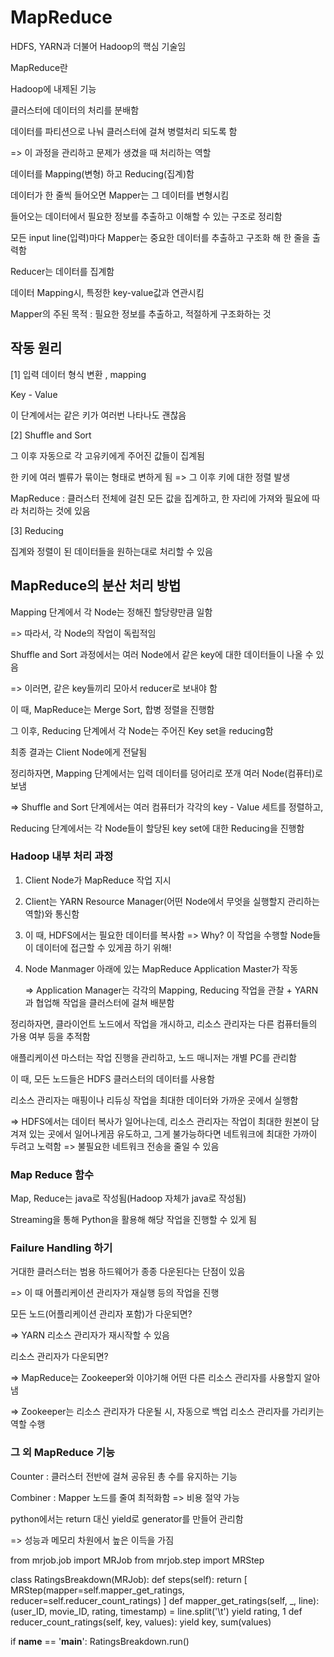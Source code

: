 # MapReduce

HDFS, YARN과 더불어 Hadoop의 핵심 기술임



MapReduce란

Hadoop에 내제된 기능

클러스터에 데이터의 처리를 분배함

데이터를 파티션으로 나눠 클러스터에 걸쳐 병렬처리 되도록 함

=> 이 과정을 관리하고 문제가 생겼을 때 처리하는 역할



데이터를 Mapping(변형) 하고 Reducing(집계)함

데이터가 한 줄씩 들어오면 Mapper는 그 데이터를 변형시킴

들어오는 데이터에서 필요한 정보를 추출하고 이해할 수 있는 구조로 정리함

모든 input line(입력)마다 Mapper는 중요한 데이터를 추출하고 구조화 해 한 줄을 출력함



Reducer는 데이터를 집계함

데이터 Mapping시, 특정한 key-value값과 연관시킴





Mapper의 주된 목적 : 필요한 정보를 추출하고, 적절하게 구조화하는 것



## 작동 원리

[1] 입력 데이터 형식 변환 , mapping

Key - Value

이 단계에서는 같은 키가 여러번 나타나도 괜찮음



[2] Shuffle and Sort

그 이후 자동으로 각 고유키에게 주어진 값들이 집계됨

한 키에 여러 벨류가 묶이는 형태로 변하게 됨 => 그 이후 키에 대한 정렬 발생



MapReduce : 클러스터 전체에 걸친 모든 값을 집계하고, 한 자리에 가져와 필요에 따라 처리하는 것에 있음



[3] Reducing

집계와 정렬이 된 데이터들을 원하는대로 처리할 수 있음





## MapReduce의 분산 처리 방법

Mapping 단계에서 각 Node는 정해진 할당량만큼 일함

=> 따라서, 각 Node의 작업이 독립적임



Shuffle and Sort 과정에서는 여러 Node에서 같은 key에 대한 데이터들이 나올 수 있음

=> 이러면, 같은 key들끼리 모아서 reducer로 보내야 함

이 때, MapReduce는 Merge Sort, 합병 정렬을 진행함



그 이후, Reducing 단계에서 각 Node는 주어진 Key set을 reducing함



최종 결과는 Client Node에게 전달됨



정리하자면, Mapping 단계에서는 입력 데이터를 덩어리로 쪼개 여러 Node(컴퓨터)로 보냄

=> Shuffle and Sort 단계에서는 여러 컴퓨터가 각각의 key - Value 세트를 정렬하고,

Reducing 단계에서는 각 Node들이 할당된 key set에 대한 Reducing을 진행함



### Hadoop 내부 처리  과정

1. Client Node가 MapReduce 작업 지시

2. Client는 YARN Resource Manager(어떤 Node에서 무엇을 실행할지 관리하는 역할)와 통신함

3. 이 때, HDFS에서는 필요한 데이터를 복사함 => Why? 이 작업을 수행할 Node들이 데이터에 접근할 수 있게끔 하기 위해!

4. Node Manmager 아래에 있는 MapReduce Application Master가 작동

   => Application Manager는 각각의 Mapping, Reducing 작업을 관찰 + YARN과 협업해 작업을 클러스터에 걸쳐 배분함

   

정리하자면, 클라이언트 노드에서 작업을 개시하고, 리소스 관리자는 다른 컴퓨터들의 가용 여부 등을 추적함

애플리케이션 마스터는 작업 진행을 관리하고, 노드 매니저는 개별 PC를 관리함

이 때, 모든 노드들은 HDFS 클러스터의 데이터를 사용함

리소스 관리자는 매핑이나 리듀싱 작업을 최대한 데이터와 가까운 곳에서 실행함

=> HDFS에서는 데이터 복사가 일어나는데, 리소스 관리자는 작업이 최대한 원본이 담겨져 있는 곳에서 일어나게끔 유도하고, 그게 불가능하다면 네트워크에 최대한 가까이 두려고 노력함 => 불필요한 네트워크 전송을 줄일 수 있음



### Map Reduce 함수

Map, Reduce는 java로 작성됨(Hadoop 자체가 java로 작성됨)

Streaming을 통해 Python을 활용해 해당 작업을 진행할 수 있게 됨



###  Failure Handling 하기

거대한 클러스터는 범용 하드웨어가 종종 다운된다는 단점이 있음

=> 이 때 어플리케이션 관리자가 재실행 등의 작업을 진행



모든 노드(어플리케이션 관리자 포함)가 다운되면?

=> YARN 리소스 관리자가 재시작할 수 있음



리소스 관리자가 다운되면?

=> MapReduce는 Zookeeper와 이야기해 어떤 다른 리소스 관리자를 사용할지 알아냄

=> Zookeeper는 리소스 관리자가 다운될 시, 자동으로 백업 리소스 관리자를 가리키는 역할 수행

 

### 그 외 MapReduce 기능

Counter : 클러스터 전반에 걸쳐 공유된 총 수를 유지하는 기능

Combiner : Mapper 노드를 줄여 최적화함 => 비용 절약 가능



python에서는 return 대신 yield로 generator를 만들어 관리함

=> 성능과 메모리 차원에서 높은 이득을 가짐

from mrjob.job import MRJob
from mrjob.step import MRStep

class RatingsBreakdown(MRJob):
        def steps(self):
                return [
                        MRStep(mapper=self.mapper_get_ratings,
                                reducer=self.reducer_count_ratings)
                        ]
        def mapper_get_ratings(self, _, line):
                (user_ID, movie_ID, rating, timestamp) = line.split('\t')
                yield rating, 1
        def reducer_count_ratings(self, key, values):
                yield key, sum(values)

if __name__ == '__main__':
        RatingsBreakdown.run()